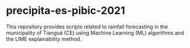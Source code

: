 # precipita-es-pibic-2021
This repository provides scripts related to rainfall forecasting in the municipality of Tianguá (CE) using Machine Learning (ML) algorithms and the LIME explainability method.
